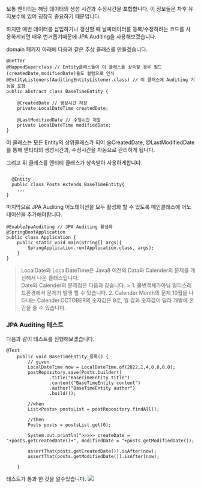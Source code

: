 보통 엔티티는 해당 데이터의 생성 시간과 수정시간을 포합합니다. 
이 정보들은 차후 유지보수에 있어 굉장히 중요하기 때문입니다. 

하지만 매번 데이터를 삽입하거나 갱신할 때 날짜데이터를 등록/수정하려는 코드를 사용하게되면 매우 번거롭기때문에 JPA Auditing을 사용해보겠습니다. 

domain 패키지 아래에 다음과 같은 추상 클래스를 만들겠습니다. 
```
@Getter
@MappedSuperclass // Entity클래스들이 이 클래스를 상속할 경우 필드(createdDate,modifiedDate)들도 컬럼으로 인식
@EntityListeners(AuditingEntityListener.class) // 이 클래스에 Auditing 기능을 포함
public abstract class BaseTimeEntity {
    
    @CreatedDate // 생성시간 저장
    private LocalDateTime createdDate;

    @LastModifiedDate // 수정시간 저장
    private LocalDateTime modifiedDate;
}

```
이 클래스는 모든 Entity의 상위클래스가 되어 @CreatedDate, @LastModifiedDate를 통해 엔티티의 생성시간과, 수정시간을 자동으로 관리하게 됩니다. 

그리고 위 클래스를 엔티티 클래스가 상속받아 사용하게합니다. 
```
	...
  @Entity
  public class Posts extends BaseTimeEntity{
	...
}
```

마지막으로 JPA Auditing 어노테이션을 모두 활성화 할 수 있도록 메인클래스에 어노테이션을 추가해야합니다. 
```
@EnableJpaAuditing // JPA Auditing 활성화
@SpringBootApplication
public class Application {
    public static void main(String[] args){
        SpringApplication.run(Application.class, args);
    }
}
```

>LocalDate와 LocalDateTime은 Java8 이전의 Data와 Calender의 문제를 개선해서 나온 클래스입니다. <br>
Date와 Calender의 문제점은 다음과 같습니다. 
	>
    1. 불변객체가아님 
    	멀티스레드환경에서 문제가 발생 할 수 있습니다. 
    2. Calender Month의 문제 
    	10월을 나타내는 Calender.OCTOBER의 숫자값은 9로, 
        월 값과 숫자값이 달라 개발에 혼란을 줄 수 있습니다. 


### JPA Auditing 테스트
다음과 같이 테스트를 진행해보겠습니다. 
```
@Test
    public void BaseTimeEntity_등록() {
        // given
        LocalDateTime now = LocalDateTime.of(2022,1,4,0,0,0,0);
        postRepository.save(Posts.builder()
                .title("BaseTimeEntity title")
                .content("BaseTimeEntity content")
                .author("BaseTimeEntity author")
                .build());

        //when
        List<Posts> postsList = postRepository.findAll();

        //then
        Posts posts = postsList.get(0);

        System.out.println(">>>>> createDate = "+posts.getCreatedDate()+", modifiedDate = "+posts.getModifiedDate());

        assertThat(posts.getCreatedDate()).isAfter(now);
        assertThat(posts.getModifiedDate()).isAfter(now);

    }
```
테스트가 통과 한 것을 알수있습니다. 
 ![](https://images.velog.io/images/nnoshel/post/64eb9117-17e2-4dc3-86a5-7dad2468bbef/%EC%8A%A4%ED%81%AC%EB%A6%B0%EC%83%B7%202022-01-31%20%EC%98%A4%ED%9B%84%206.37.37.png)
 
